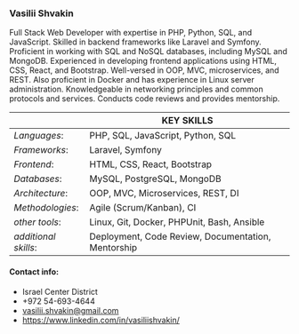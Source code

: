 ### Vasilii Shvakin

Full Stack Web Developer with expertise in PHP, Python, SQL, and JavaScript. Skilled in backend frameworks like Laravel and Symfony. Proficient in working with SQL and NoSQL databases, including MySQL and MongoDB. Experienced in developing frontend applications using HTML, CSS, React, and Bootstrap. Well-versed in OOP, MVC, microservices, and REST. Also proficient in Docker and has experience in Linux server administration. Knowledgeable in networking principles and common protocols and services. Conducts code reviews and provides mentorship.

| | KEY SKILLS |
|-------------|-------------|
| *Languages*:   |  PHP, SQL, JavaScript, Python, SQL  |
|  *Frameworks*:  |  Laravel, Symfony  |
|  *Frontend*:  |  HTML, CSS, React, Bootstrap  |
|  *Databases*:  |  MySQL, PostgreSQL, MongoDB  |
|  *Architecture*:  |  OOP, MVC, Microservices, REST, DI  |
| *Methodologies*:   |  Agile (Scrum/Kanban), CI	  |
|  *other tools*: | Linux, Git, Docker, PHPUnit, Bash, Ansible|
|  *additional skills*: | Deployment, Code Review, Documentation, Mentorship|

#### Contact info: ####
* Israel Center District
* +972 54-693-4644
* vasilii.shvakin@gmail.com
* https://www.linkedin.com/in/vasiliishvakin/
